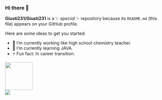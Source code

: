 ### Hi there 👋


**Giusti231/Giusti231** is a ✨ _special_ ✨ repository because its `README.md` (this file) appears on your GitHub profile.

Here are some ideas to get you started:

- 🔭 I’m currently working like high school chemistry teacher.
- 🌱 I’m currently learning JAVA.
- ⚡ Fun fact: In career transition.


 <img src="https://cdn.jsdelivr.net/gh/devicons/devicon/icons/java/java-original.svg" width="90" height=90/> 
  <div>      
<a href = "mailto:giusti231qmc@gmail.com"><img src="https://img.shields.io/badge/Gmail-D14836?style=for-the-badge&logo=gmail&logoColor=white" target="_blank"></a>
</div>
